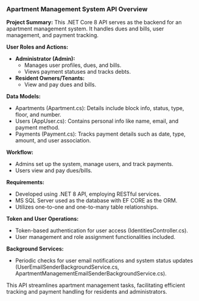 ### Apartment Management System API Overview

**Project Summary:**
This .NET Core 8 API serves as the backend for an apartment management system. It handles dues and bills, user management, and payment tracking.

**User Roles and Actions:**
- **Administrator (Admin):**
  - Manages user profiles, dues, and bills.
  - Views payment statuses and tracks debts.
- **Resident Owners/Tenants:**
  - View and pay dues and bills.

**Data Models:**
- Apartments (Apartment.cs): Details include block info, status, type, floor, and number.
- Users (AppUser.cs): Contains personal info like name, email, and payment method.
- Payments (Payment.cs): Tracks payment details such as date, type, amount, and user association.

**Workflow:**
- Admins set up the system, manage users, and track payments.
- Users view and pay dues/bills.

**Requirements:**
- Developed using .NET 8 API, employing RESTful services.
- MS SQL Server used as the database with EF CORE as the ORM.
- Utilizes one-to-one and one-to-many table relationships.

**Token and User Operations:**
- Token-based authentication for user access (IdentitiesController.cs).
- User management and role assignment functionalities included.

**Background Services:**
- Periodic checks for user email notifications and system status updates (UserEmailSenderBackgroundService.cs, ApartmentManagementEmailSenderBackgroundService.cs).

This API streamlines apartment management tasks, facilitating efficient tracking and payment handling for residents and administrators.

